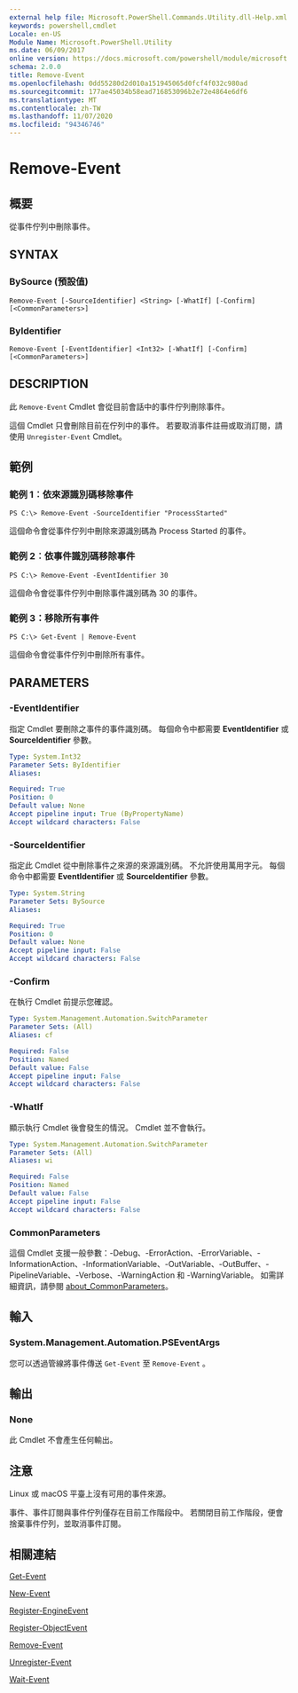 ```yaml
---
external help file: Microsoft.PowerShell.Commands.Utility.dll-Help.xml
keywords: powershell,cmdlet
Locale: en-US
Module Name: Microsoft.PowerShell.Utility
ms.date: 06/09/2017
online version: https://docs.microsoft.com/powershell/module/microsoft.powershell.utility/remove-event?view=powershell-7&WT.mc_id=ps-gethelp
schema: 2.0.0
title: Remove-Event
ms.openlocfilehash: 0dd55280d2d010a151945065d0fcf4f032c980ad
ms.sourcegitcommit: 177ae45034b58ead716853096b2e72e4864e6df6
ms.translationtype: MT
ms.contentlocale: zh-TW
ms.lasthandoff: 11/07/2020
ms.locfileid: "94346746"
---
```

# Remove-Event

## 概要
從事件佇列中刪除事件。

## SYNTAX

### BySource (預設值)

```
Remove-Event [-SourceIdentifier] <String> [-WhatIf] [-Confirm] [<CommonParameters>]
```

### ByIdentifier

```
Remove-Event [-EventIdentifier] <Int32> [-WhatIf] [-Confirm] [<CommonParameters>]
```

## DESCRIPTION

此 `Remove-Event` Cmdlet 會從目前會話中的事件佇列刪除事件。

這個 Cmdlet 只會刪除目前在佇列中的事件。 若要取消事件註冊或取消訂閱，請使用 `Unregister-Event` Cmdlet。

## 範例

### 範例 1︰依來源識別碼移除事件

```
PS C:\> Remove-Event -SourceIdentifier "ProcessStarted"
```

這個命令會從事件佇列中刪除來源識別碼為 Process Started 的事件。

### 範例 2︰依事件識別碼移除事件

```
PS C:\> Remove-Event -EventIdentifier 30
```

這個命令會從事件佇列中刪除事件識別碼為 30 的事件。

### 範例 3：移除所有事件

```
PS C:\> Get-Event | Remove-Event
```

這個命令會從事件佇列中刪除所有事件。

## PARAMETERS

### -EventIdentifier

指定 Cmdlet 要刪除之事件的事件識別碼。 每個命令中都需要 **EventIdentifier** 或 **SourceIdentifier** 參數。

```yaml
Type: System.Int32
Parameter Sets: ByIdentifier
Aliases:

Required: True
Position: 0
Default value: None
Accept pipeline input: True (ByPropertyName)
Accept wildcard characters: False
```

### -SourceIdentifier

指定此 Cmdlet 從中刪除事件之來源的來源識別碼。 不允許使用萬用字元。 每個命令中都需要 **EventIdentifier** 或 **SourceIdentifier** 參數。

```yaml
Type: System.String
Parameter Sets: BySource
Aliases:

Required: True
Position: 0
Default value: None
Accept pipeline input: False
Accept wildcard characters: False
```

### -Confirm

在執行 Cmdlet 前提示您確認。

```yaml
Type: System.Management.Automation.SwitchParameter
Parameter Sets: (All)
Aliases: cf

Required: False
Position: Named
Default value: False
Accept pipeline input: False
Accept wildcard characters: False
```

### -WhatIf

顯示執行 Cmdlet 後會發生的情況。 Cmdlet 並不會執行。

```yaml
Type: System.Management.Automation.SwitchParameter
Parameter Sets: (All)
Aliases: wi

Required: False
Position: Named
Default value: False
Accept pipeline input: False
Accept wildcard characters: False
```

### CommonParameters

這個 Cmdlet 支援一般參數：-Debug、-ErrorAction、-ErrorVariable、-InformationAction、-InformationVariable、-OutVariable、-OutBuffer、-PipelineVariable、-Verbose、-WarningAction 和 -WarningVariable。 如需詳細資訊，請參閱 [about_CommonParameters](https://go.microsoft.com/fwlink/?LinkID=113216)。

## 輸入

### System.Management.Automation.PSEventArgs

您可以透過管線將事件傳送 `Get-Event` 至 `Remove-Event` 。

## 輸出

### None

此 Cmdlet 不會產生任何輸出。

## 注意

Linux 或 macOS 平臺上沒有可用的事件來源。

事件、事件訂閱與事件佇列僅存在目前工作階段中。 若關閉目前工作階段，便會捨棄事件佇列，並取消事件訂閱。

## 相關連結

[Get-Event](Get-Event.md)

[New-Event](New-Event.md)

[Register-EngineEvent](Register-EngineEvent.md)

[Register-ObjectEvent](Register-ObjectEvent.md)

[Remove-Event](Remove-Event.md)

[Unregister-Event](Unregister-Event.md)

[Wait-Event](Wait-Event.md)
